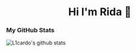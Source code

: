 <h1 align="center"> Hi I'm Rida 👋 </h1>
<p aligne="center"> 
</p>

<!--
**Ouali98/Ouali98** is a ✨ _special_ ✨ repository because its `README.md` (this file) appears on your GitHub profile.

Here are some ideas to get you started:

- 🔭 I’m currently working on ...
- 🌱 I’m currently learning ...
- 👯 I’m looking to collaborate on ...
- 🤔 I’m looking for help with ...
- 💬 Ask me about ...
- 📫 How to reach me: ...
- 😄 Pronouns: ...
- ⚡ Fun fact: ...
-->
### My GitHub Stats

![L1cardo's github stats](https://github-readme-stats.vercel.app/api?username=Ouali98&show_icons=true&theme=dark&line_height=30)
